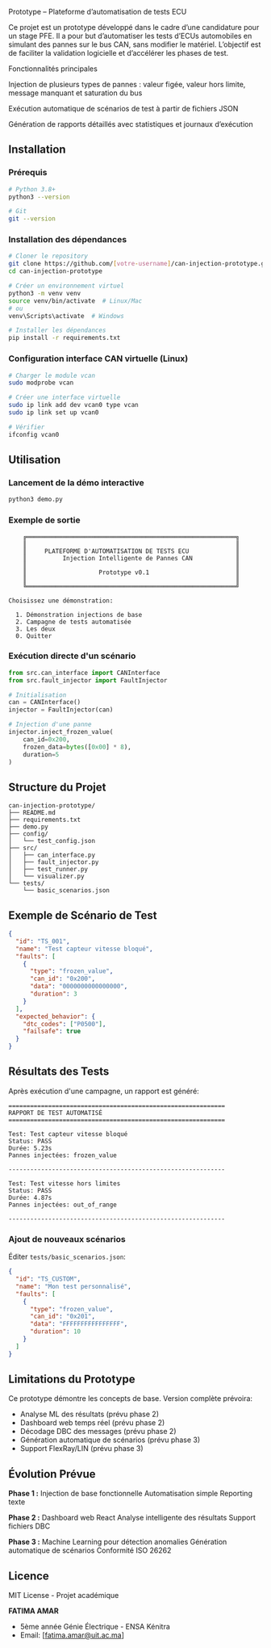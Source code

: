 Prototype – Plateforme d’automatisation de tests ECU

Ce projet est un prototype développé dans le cadre d’une candidature pour un stage PFE.
Il a pour but d’automatiser les tests d’ECUs automobiles en simulant des pannes sur le bus CAN, sans modifier le matériel.
L’objectif est de faciliter la validation logicielle et d’accélérer les phases de test.

Fonctionnalités principales

Injection de plusieurs types de pannes : valeur figée, valeur hors limite, message manquant et saturation du bus

Exécution automatique de scénarios de test à partir de fichiers JSON

Génération de rapports détaillés avec statistiques et journaux d’exécution


## Installation

### Prérequis
```bash
# Python 3.8+
python3 --version

# Git
git --version
```

### Installation des dépendances
```bash
# Cloner le repository
git clone https://github.com/[votre-username]/can-injection-prototype.git
cd can-injection-prototype

# Créer un environnement virtuel
python3 -m venv venv
source venv/bin/activate  # Linux/Mac
# ou
venv\Scripts\activate  # Windows

# Installer les dépendances
pip install -r requirements.txt
```

### Configuration interface CAN virtuelle (Linux)
```bash
# Charger le module vcan
sudo modprobe vcan

# Créer une interface virtuelle
sudo ip link add dev vcan0 type vcan
sudo ip link set up vcan0

# Vérifier
ifconfig vcan0
```

## Utilisation

### Lancement de la démo interactive
```bash
python3 demo.py
```

### Exemple de sortie
```
    ╔══════════════════════════════════════════════════════════╗
    ║                                                          ║
    ║     PLATEFORME D'AUTOMATISATION DE TESTS ECU             ║
    ║          Injection Intelligente de Pannes CAN            ║
    ║                                                          ║
    ║                    Prototype v0.1                        ║
    ║                                                          ║
    ╚══════════════════════════════════════════════════════════╝

Choisissez une démonstration:

  1. Démonstration injections de base
  2. Campagne de tests automatisée
  3. Les deux
  0. Quitter
```

### Exécution directe d'un scénario
```python
from src.can_interface import CANInterface
from src.fault_injector import FaultInjector

# Initialisation
can = CANInterface()
injector = FaultInjector(can)

# Injection d'une panne
injector.inject_frozen_value(
    can_id=0x200,
    frozen_data=bytes([0x00] * 8),
    duration=5
)
```

## Structure du Projet
```
can-injection-prototype/
├── README.md              
├── requirements.txt       
├── demo.py               
├── config/
│   └── test_config.json  
├── src/
│   ├── can_interface.py      
│   ├── fault_injector.py     
│   ├── test_runner.py        
│   └── visualizer.py         
└── tests/
    └── basic_scenarios.json  
```

## Exemple de Scénario de Test
```json
{
  "id": "TS_001",
  "name": "Test capteur vitesse bloqué",
  "faults": [
    {
      "type": "frozen_value",
      "can_id": "0x200",
      "data": "0000000000000000",
      "duration": 3
    }
  ],
  "expected_behavior": {
    "dtc_codes": ["P0500"],
    "failsafe": true
  }
}
```

## Résultats des Tests

Après exécution d'une campagne, un rapport est généré:
```
============================================================
RAPPORT DE TEST AUTOMATISÉ
============================================================

Test: Test capteur vitesse bloqué
Status: PASS
Durée: 5.23s
Pannes injectées: frozen_value

------------------------------------------------------------

Test: Test vitesse hors limites
Status: PASS
Durée: 4.87s
Pannes injectées: out_of_range

------------------------------------------------------------
```



### Ajout de nouveaux scénarios

Éditer `tests/basic_scenarios.json`:
```json
{
  "id": "TS_CUSTOM",
  "name": "Mon test personnalisé",
  "faults": [
    {
      "type": "frozen_value",
      "can_id": "0x201",
      "data": "FFFFFFFFFFFFFFFF",
      "duration": 10
    }
  ]
}
```

## Limitations du Prototype

Ce prototype démontre les concepts de base. Version complète prévoira:

-  Analyse ML des résultats (prévu phase 2)
-  Dashboard web temps réel (prévu phase 2)
-  Décodage DBC des messages (prévu phase 2)
-  Génération automatique de scénarios (prévu phase 3)
-  Support FlexRay/LIN (prévu phase 3)

## Évolution Prévue

**Phase 1 :**
 Injection de base fonctionnelle
 Automatisation simple
 Reporting texte

**Phase 2 :**
Dashboard web React
Analyse intelligente des résultats
Support fichiers DBC

**Phase 3 :**
 Machine Learning pour détection anomalies
 Génération automatique de scénarios
 Conformité ISO 26262

## Licence

MIT License - Projet académique 

**FATIMA AMAR**
- 5ème année Génie Électrique - ENSA Kénitra
- Email: [fatima.amar@uit.ac.ma]




